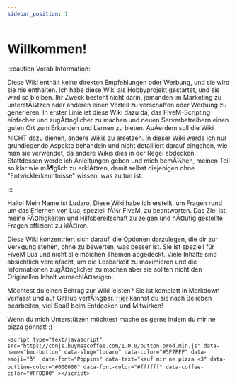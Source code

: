 ```yaml
---
sidebar_position: 1
---
```


# Willkommen!

:::caution Vorab Information:

Diese Wiki enthält keine direkten Empfehlungen oder Werbung, und sie wird sie nie enthalten. Ich habe diese Wiki als Hobbyprojekt gestartet, und sie wird so bleiben. Ihr Zweck besteht nicht darin, jemanden im Marketing zu unterstÃ¼tzen oder anderen einen Vorteil zu verschaffen oder Werbung zu generieren. In erster Linie ist diese Wiki dazu da, das FiveM-Scripting einfacher und zugÃ¤nglicher zu machen und neuen Serverbetreibern einen guten Ort zum Erkunden und Lernen zu bieten. AuÃerdem soll die Wiki NICHT dazu dienen, andere Wikis zu ersetzen. In dieser Wiki werde ich nur grundlegende Aspekte behandeln und nicht detailliert darauf eingehen, wie man sie verwendet, da andere Wikis dies in der Regel abdecken. Stattdessen werde ich Anleitungen geben und mich bemÃ¼hen, meinen Teil so klar wie mÃ¶glich zu erklÃ¤ren, damit selbst diejenigen ohne "Entwicklerkenntnisse" wissen, was zu tun ist.

:::

Hallo! Mein Name ist Ludaro, Diese Wiki habe ich erstellt, um Fragen rund um das Erlernen von Lua, speziell fÃ¼r FiveM, zu beantworten. Das Ziel ist, meine FÃ¤higkeiten und Hilfsbereitschaft zu zeigen und hÃ¤ufig gestellte Fragen effizient zu klÃ¤ren.

Diese Wiki konzentriert sich darauf, die Optionen darzulegen, die dir zur Ver+gung stehen, ohne zu bewerten, was besser ist. Sie ist speziell für FiveM Lua und nicht alle möichen Themen abgedeckt. Viele Inhalte sind absichtlich vereinfacht, um die Lesbarkeit zu maximieren und die Informationen zugÃ¤nglicher zu machen aber sie sollten nicht den Originellen Inhalt vernachlÃ¤ssigen.

Möchtest du einen Beitrag zur Wiki leisten? Sie ist komplett in Markdown verfasst und auf GitHub verfÃ¼gbar. [Hier](https://github.com/Ludaro1024/ludaro-wiki-ger/) kannst du sie nach Belieben bearbeiten, viel Spaß beim Entdecken und Mitwirken!

Wenn du mich Unterstützen möchtest mache es gerne indem du mir ne pizza gönnst! :)

`<script type="text/javascript" src="https://cdnjs.buymeacoffee.com/1.0.0/button.prod.min.js" data-name="bmc-button" data-slug="ludaro" data-color="#5F7FFF" data-emoji="ð"  data-font="Poppins" data-text="kauf mir ne pizza <3" data-outline-color="#000000" data-font-color="#ffffff" data-coffee-color="#FFDD00" ></script>`

